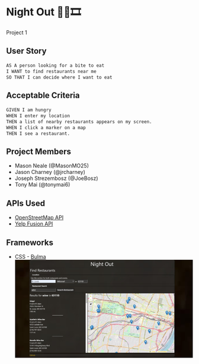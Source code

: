 #  Night Out 🍝🍹🎞️

Project 1

## User Story

```
AS A person looking for a bite to eat
I WANT to find restaurants near me
SO THAT I can decide where I want to eat
```

## Acceptable Criteria

```
GIVEN I am hungry
WHEN I enter my location
THEN a list of nearby restaurants appears on my screen.
WHEN I click a marker on a map
THEN I see a restaurant.
```


## Project Members 
* Mason Neale (@MasonMO25)
* Jason Charney (@jrcharney)
* Joseph Strezembosz (@JoeBosz)
* Tony Mai (@tonymai6)


## APIs Used
* [OpenStreetMap API](http://{s}.tile.openstreetmap.org/{z}/{x}/{y}.png)
* [Yelp Fusion API](https://www.yelp.com/developers/documentation/v3/get_started)


## Frameworks

* CSS - [Bulma](https://bulma.io/)
![Alt text](assets/image/Night%20Out.jpg)